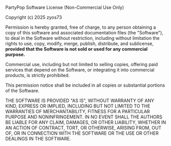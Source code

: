 PartyPop Software License (Non-Commercial Use Only)

Copyright (c) 2025 zyos73

Permission is hereby granted, free of charge, to any person obtaining a copy
of this software and associated documentation files (the "Software"), to deal
in the Software without restriction, including without limitation the rights
to use, copy, modify, merge, publish, distribute, and sublicense,
**provided that the Software is not sold or used for any commercial purpose.**

Commercial use, including but not limited to selling copies, offering paid services that depend on the Software, or integrating it into commercial products, is strictly prohibited.

This permission notice shall be included in all copies or substantial portions of the Software.

THE SOFTWARE IS PROVIDED "AS IS", WITHOUT WARRANTY OF ANY KIND, EXPRESS OR IMPLIED, INCLUDING BUT NOT LIMITED TO THE WARRANTIES OF MERCHANTABILITY, FITNESS FOR A PARTICULAR PURPOSE AND NONINFRINGEMENT. IN NO EVENT SHALL THE AUTHORS BE LIABLE FOR ANY CLAIM, DAMAGES, OR OTHER LIABILITY, WHETHER IN AN ACTION OF CONTRACT, TORT, OR OTHERWISE, ARISING FROM, OUT OF, OR IN CONNECTION WITH THE SOFTWARE OR THE USE OR OTHER DEALINGS IN THE SOFTWARE.
